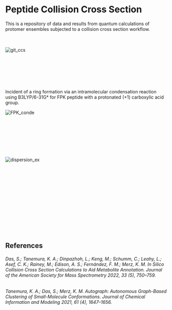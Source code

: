 # Peptide Collision Cross Section 

This is a repository of data and results from quantum calculations of protomer ensembles subjected to a collision cross section workflow.
<br/>
<br/>
<br/>

![git_ccs](https://user-images.githubusercontent.com/97419520/171350119-197832e5-a0cf-475c-85fa-71b5d4bfbe26.png)


<br/>
<br/>
<br/>
<br/>
<br/>

Incident of a ring formation via an intramolecular condensation reaction using B3LYP/6-31G* for FPK peptide with a protonated (+1) carboxylic acid group.

![FPK_conde](https://user-images.githubusercontent.com/97419520/172391122-d2dec591-09e9-4df8-9e21-a425b8776c72.png)



<br/>
<br/>
<br/>
<br/>
<br/>
<br/>

![dispersion_ex](https://user-images.githubusercontent.com/97419520/178929675-6bfd8a70-7a09-4721-9365-58876fedbd17.png)









<br/>
<br/>
<br/>
<br/>
<br/>
<br/>
<br/>
<br/>
<br/>
<br/>
<br/>
<br/>


## References
###### Das, S.; Tanemura, K. A.; Dinpazhoh, L.; Keng, M.; Schumm, C.; Leahy, L.; Asef, C. K.; Rainey, M.; Edison, A. S.; Fernández, F. M.; Merz, K. M. In Silico Collision Cross Section Calculations to Aid Metabolite Annotation. Journal of the American Society for Mass Spectrometry 2022, 33 (5), 750–759. 

###### Tanemura, K. A.; Das, S.; Merz, K. M. Autograph: Autonomous Graph-Based Clustering of Small-Molecule Conformations. Journal of Chemical Information and Modeling 2021, 61 (4), 1647–1656. 
